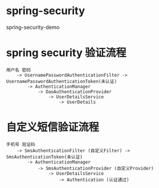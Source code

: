 # spring-security

spring-security-demo

# spring security 验证流程

```
用户名 密码 
    -> UsernamePasswordAuthenticationFilter -> UsernamePasswordAuthenticationToken(未认证)
        -> AuthenticationManager 
            -> DaoAuthenticationProvider
                -> UserDetailsService
                    -> UserDetails
```
# 自定义短信验证流程

```
手机号 验证码
    -> SmsAuthenticationFilter (自定义Filter) -> SmsAuthenticationToken(未认证)
        -> AuthenticationManager
            -> SmsAuthenticationProvider (自定义Provider)
                -> UserDetailsService
                    -> Authentication (认证通过)
```